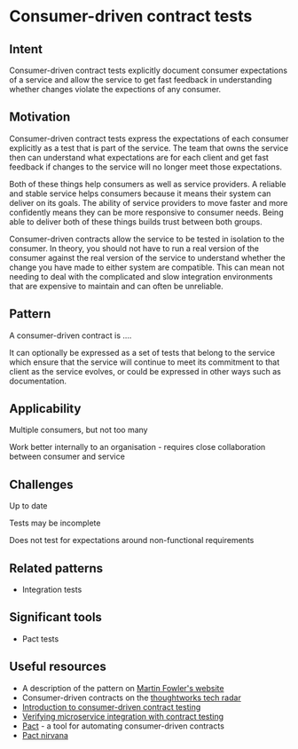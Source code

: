 # Consumer-driven contract tests

## Intent
Consumer-driven contract tests explicitly document consumer expectations of a service and allow the service to get fast feedback in understanding whether changes violate the expections of any consumer.

## Motivation

Consumer-driven contract tests express the expectations of each consumer explicitly as a test that is part of the service. The team that owns the service then can understand what expectations are for each client and get fast feedback if changes to the service will no longer meet those expectations. 

Both of these things help consumers as well as service providers. A reliable and stable service helps consumers because it means their system can deliver on its goals. The ability of service providers to move faster and more confidently means they can be more responsive to consumer needs. Being able to deliver both of these things builds trust between both groups. 

Consumer-driven contracts allow the service to be tested in isolation to the consumer. In theory, you should not have to run a real version of the consumer against the real version of the service to understand whether the change you have made to either system are compatible. This can mean not needing to deal with the complicated and slow integration environments that are expensive to maintain and can often be unreliable.

## Pattern

A consumer-driven contract is .... 

It can optionally be expressed as a set of tests that belong to the service which ensure that the service will continue to meet its commitment to that client as the service evolves, or could be expressed in other ways such as documentation. 


## Applicability

Multiple consumers, but not too many

Work better internally to an organisation - requires close collaboration between consumer and service

## Challenges

Up to date

Tests may be incomplete

Does not test for expectations around non-functional requirements

## Related patterns

* Integration tests

## Significant tools

* Pact tests

## Useful resources
* A description of the pattern on [Martin Fowler's website](https://martinfowler.com/articles/consumerDrivenContracts.html)
* Consumer-driven contracts on the [thoughtworks tech radar](https://www.thoughtworks.com/radar/techniques/consumer-driven-contract-testing)
* [Introduction to consumer-driven contract testing](https://medium.com/kreuzwerker-gmbh/introduction-to-consumer-driven-contract-testing-3a130c8c2ea0)
* [Verifying microservice integration with contract testing](https://www.youtube.com/watch?v=-6x6XBDf9sQ)
* [Pact](https://docs.pact.io/#consumer-driven-contracts) - a tool for automating consumer-driven contracts
* [Pact nirvana](https://docs.google.com/document/d/e/2PACX-1vRf1kSDccImNipOOm1G-bjcSs-ifbZjf1v54K-dIcq8BLKeFPAAm_bf_p71UKqkRMIx30QWWL-kN8TI/pub)